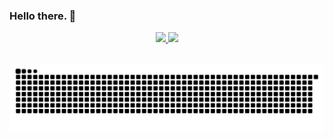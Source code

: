 ### Hello there. 👋

<!--
**fabiodemo/fabiodemo** is a ✨ _special_ ✨ repository because its `README.md` (this file) appears on your GitHub profile.

Here are some ideas to get you started:

- 🔭 I’m currently working on ...
- 🌱 I’m currently learning ...
- 👯 I’m looking to collaborate on ...
- 🤔 I’m looking for help with ...
- 💬 Ask me about ...
- 📫 How to reach me: ...
- 😄 Pronouns: ...
- ⚡ Fun fact: ...
-->


<div align="center">
  <a href="https://github.com/fabiodemo">
    <img height="180em" src="https://github-readme-stats.vercel.app/api?username=fabiodemo&show_icons=true&theme=dark&include_all_commits=true&count_private=true"/>
  <img height="180em" src="https://github-readme-stats.vercel.app/api/top-langs/?username=fabiodemo&layout=compact&langs_count=7&theme=dark"/>    
</div>

</div>
  
  ##
 
<div> 

 
  ![Snake animation](https://github.com/fabiodemo/fabiodemo/blob/output/github-contribution-grid-snake.svg)
 
</div>
